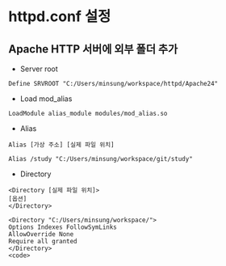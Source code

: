 # httpd.conf 설정

## Apache HTTP 서버에 외부 폴더 추가

* Server root
```
Define SRVROOT "C:/Users/minsung/workspace/httpd/Apache24"
```
* Load mod_alias
```
LoadModule alias_module modules/mod_alias.so
```
* Alias
~~~
Alias [가상 주소] [실제 파일 위치]
~~~
```
Alias /study "C:/Users/minsung/workspace/git/study"
```
* Directory
~~~
<Directory [실제 파일 위치]>
[옵션]
</Directory>
~~~
```
<Directory "C:/Users/minsung/workspace/">
Options Indexes FollowSymLinks
AllowOverride None
Require all granted
</Directory>
<code>
```